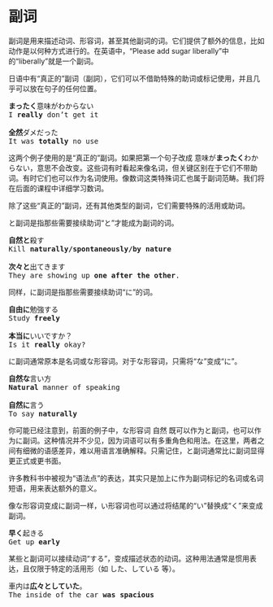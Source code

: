 # 副词

副词是用来描述动词、形容词，甚至其他副词的词。它们提供了额外的信息，比如动作是以何种方式进行的。在英语中，“Please add sugar liberally”中的“liberally”就是一个副词。

日语中有“真正的”副词（副詞），它们可以不借助特殊的助词或标记使用，并且几乎可以放在句子的任何位置。

<pre>
<b>まったく</b>意味がわからない
I <b>really</b> don’t get it

<b>全然</b>ダメだった
It was <b>totally</b> no use
</pre>

这两个例子使用的是“真正的”副词。如果把第一个句子改成 意味が**まったく**わからない，意思不会改变。这些词有时看起来像名词，但关键区别在于它们不带助词。有时它们也可以作为名词使用。像数词这类特殊词汇也属于副词范畴。我们将在后面的课程中详细学习数词。

除了这些“真正的”副词，还有其他类型的副词，它们需要特殊的活用或助词。

と副词是指那些需要接续助词“と”才能成为副词的词。

<pre>
<b>自然と</b>殺す
Kill <b>naturally/spontaneously/by nature</b>

<b>次々と</b>出てきます
They are showing up <b>one after the other</b>.
</pre>

同样，に副词是指那些需要接续助词“に”的词。

<pre>
<b>自由に</b>勉強する
Study <b>freely</b>

<b>本当に</b>いいですか？
Is it <b>really</b> okay?
</pre>

に副词通常原本是名词或な形容词。对于な形容词，只需将“な”变成“に”。

<pre>
<b>自然な</b>言い方
<b>Natural</b> manner of speaking

<b>自然に</b>言う
To say <b>naturally</b>
</pre>

你可能已经注意到，前面的例子中，な形容词 自然 既可以作为と副词，也可以作为に副词。这种情况并不少见，因为词语可以有多重角色和用法。在这里，两者之间有细微的语感差异，难以用语言准确解释。只需记住，と副词通常比に副词显得更正式或更书面。

许多教科书中被视为“语法点”的表达，其实只是加上に作为副词标记的名词或名词短语，用来表达额外的意义。

像な形容词变成に副词一样，い形容词也可以通过将结尾的“い”替换成“く”来变成副词。

<pre>
<b>早く</b>起きる
Get up <b>early</b>
</pre>

某些と副词可以接续动词“する”，变成描述状态的动词。这种用法通常是惯用表达，且仅限于特定的活用形（如 した、している 等）。

<pre>
車内は<b>広々としていた</b>。
The inside of the car <b>was spacious</b>
</pre>